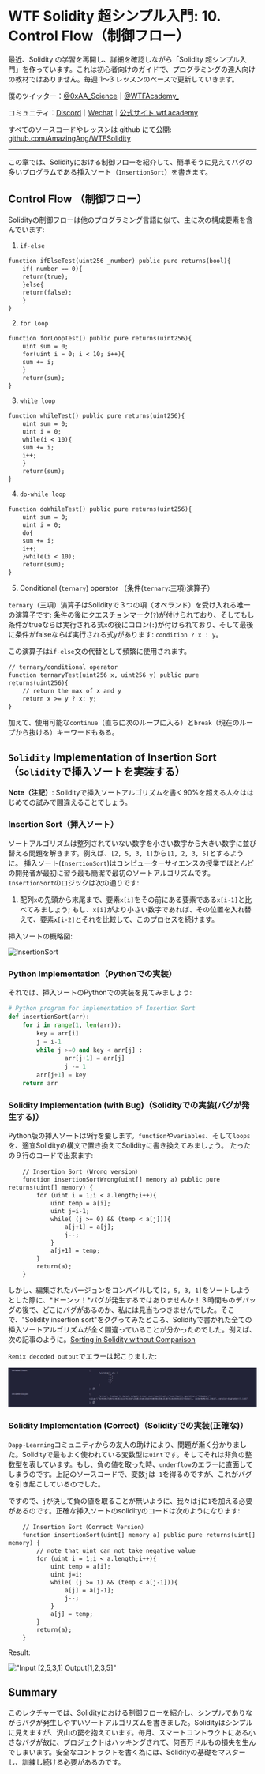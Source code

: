 # WTF Solidity 超シンプル入門: 10. Control Flow（制御フロー）

最近、Solidity の学習を再開し、詳細を確認しながら「Solidity 超シンプル入門」を作っています。これは初心者向けのガイドで、プログラミングの達人向けの教材ではありません。毎週 1〜3 レッスンのペースで更新していきます。

僕のツイッター：[@0xAA_Science](https://twitter.com/0xAA_Science)｜[@WTFAcademy\_](https://twitter.com/WTFAcademy_)

コミュニティ：[Discord](https://discord.gg/5akcruXrsk)｜[Wechat](https://docs.google.com/forms/d/e/1FAIpQLSe4KGT8Sh6sJ7hedQRuIYirOoZK_85miz3dw7vA1-YjodgJ-A/viewform?usp=sf_link)｜[公式サイト wtf.academy](https://wtf.academy)

すべてのソースコードやレッスンは github にて公開: [github.com/AmazingAng/WTFSolidity](https://github.com/AmazingAng/WTFSolidity)

-----

この章では、Solidityにおける制御フローを紹介して、簡単そうに見えてバグの多いプログラムである挿入ソート（`InsertionSort`）を書きます。

## Control Flow （制御フロー）

Solidityの制御フローは他のプログラミング言語に似て、主に次の構成要素を含んでいます:

1. `if-else`

```solidity
function ifElseTest(uint256 _number) public pure returns(bool){
    if(_number == 0){
	return(true);
    }else{
	return(false);
    }
}
```

2. `for loop`

```solidity
function forLoopTest() public pure returns(uint256){
    uint sum = 0;
    for(uint i = 0; i < 10; i++){
	sum += i;
    }
    return(sum);
}
```

3. `while loop`

```solidity
function whileTest() public pure returns(uint256){
    uint sum = 0;
    uint i = 0;
    while(i < 10){
	sum += i;
	i++;
    }
    return(sum);
}
```

4. `do-while loop`

```solidity
function doWhileTest() public pure returns(uint256){
    uint sum = 0;
    uint i = 0;
    do{
	sum += i;
	i++;
    }while(i < 10);
    return(sum);
}
```

5. Conditional (`ternary`) operator （条件(`ternary`:三項)演算子）

`ternary`（三項）演算子はSolidityで３つの項（オペランド）を受け入れる唯一の演算子です: 条件の後にクエスチョンマーク(`?`)が付けられており、そしてもし条件がtrueならば実行される式`x`の後にコロン(`:`)が付けられており、そして最後に条件がfalseならば実行される式`y`があります: `condition ? x : y`。

この演算子は`if-else`文の代替として頻繁に使用されます。

```solidity
// ternary/conditional operator
function ternaryTest(uint256 x, uint256 y) public pure returns(uint256){
    // return the max of x and y
    return x >= y ? x: y; 
}
```

加えて、使用可能な`continue`（直ちに次のループに入る）と`break`（現在のループから抜ける）キーワードもある。

## `Solidity` Implementation of Insertion Sort（`Solidity`で挿入ソートを実装する）

**Note（注記）**: Solidityで挿入ソートアルゴリズムを書く90%を超える人々ははじめての試みで間違えることでしょう。

### Insertion Sort（挿入ソート）

ソートアルゴリズムは整列されていない数字を小さい数字から大きい数字に並び替える問題を解きます。例えば、`[2, 5, 3, 1]`から`[1, 2, 3, 5]`とするように。
挿入ソート(`InsertionSort`)はコンピューターサイエンスの授業でほとんどの開発者が最初に習う最も簡潔で最初のソートアルゴリズムです。`InsertionSort`のロジックは次の通りです:

1. 配列`x`の先頭から末尾まで、要素`x[i]`をその前にある要素である`x[i-1]`と比べてみましょう; もし、`x[i]`がより小さい数字であれば、その位置を入れ替えて、要素`x[i-2]`とそれを比較して、このプロセスを続けます。

挿入ソートの概略図:

![InsertionSort](https://i.pinimg.com/originals/92/b0/34/92b034385c440e08bc8551c97df0a2e3.gif)

### Python Implementation（Pythonでの実装）

それでは、挿入ソートのPythonでの実装を見てみましょう:

```python
# Python program for implementation of Insertion Sort
def insertionSort(arr):
	for i in range(1, len(arr)):
		key = arr[i]
		j = i-1
		while j >=0 and key < arr[j] :
				arr[j+1] = arr[j]
				j -= 1
		arr[j+1] = key
    return arr
```

### Solidity Implementation (with Bug)（Solidityでの実装(バグが発生する)）

Python版の挿入ソートは9行を要します。`function`や`variables`、そして`loops`を、適宜Solidityの構文で置き換えてSolidityに書き換えてみましょう。
たったの９行のコードで出来ます:

``` solidity
    // Insertion Sort (Wrong version）
    function insertionSortWrong(uint[] memory a) public pure returns(uint[] memory) {
        for (uint i = 1;i < a.length;i++){
            uint temp = a[i];
            uint j=i-1;
            while( (j >= 0) && (temp < a[j])){
                a[j+1] = a[j];
                j--;
            }
            a[j+1] = temp;
        }
        return(a);
    }
```

しかし、編集されたバージョンをコンパイルして`[2, 5, 3, 1]`をソートしようとした際に、*ドーンッ！*バグが発生するではありませんか！３時間ものデバッグの後で、どこにバグがあるのか、私には見当もつきませんでした。そこで、"Solidity insertion sort"をググってみたところ、Solidityで書かれた全ての挿入ソートアルゴリズムが全く間違っていることが分かったのでした。例えば、次の記事のように。[Sorting in Solidity without Comparison](https://medium.com/coinmonks/sorting-in-solidity-without-comparison-4eb47e04ff0d)

`Remix decoded output`でエラーは起こりました:

![10-1](./img/10-1.jpg)

### Solidity Implementation (Correct)（Solidityでの実装(正確な)）

`Dapp-Learning`コミュニティからの友人の助けにより、問題が漸く分かりました。Solidityで最もよく使われている変数型は`uint`です。そしてそれは非負の整数型を表しています。もし、負の値を取った時、`underflow`のエラーに直面してしまうのです。上記のソースコードで、変数`j`は`-1`を得るのですが、これがバグを引き起こしているのでした。

ですので、`j`が決して負の値を取ることが無いように、我々は`j`に`1`を加える必要があるのです。正確な挿入ソートのsolidityのコードは次のようになります:

```solidity
    // Insertion Sort（Correct Version）
    function insertionSort(uint[] memory a) public pure returns(uint[] memory) {
        // note that uint can not take negative value
        for (uint i = 1;i < a.length;i++){
            uint temp = a[i];
            uint j=i;
            while( (j >= 1) && (temp < a[j-1])){
                a[j] = a[j-1];
                j--;
            }
            a[j] = temp;
        }
        return(a);
    }
```

Result:

   !["Input [2,5,3,1] Output[1,2,3,5]"](https://images.mirror-media.xyz/publication-images/S-i6rwCMeXoi8eNJ0fRdB.png?height=300&width=554)

## Summary

このレクチャーでは、Solidityにおける制御フローを紹介し、シンプルでありながらバグが発生しやすいソートアルゴリズムを書きました。Solidityはシンプルに見えますが、沢山の罠を抱えています。毎月、スマートコントラクトにある小さなバグが故に、プロジェクトはハッキングされて、何百万ドルもの損失を生んでしまいます。安全なコントラクトを書く為には、Solidityの基礎をマスターし、訓練し続ける必要があるのです。
